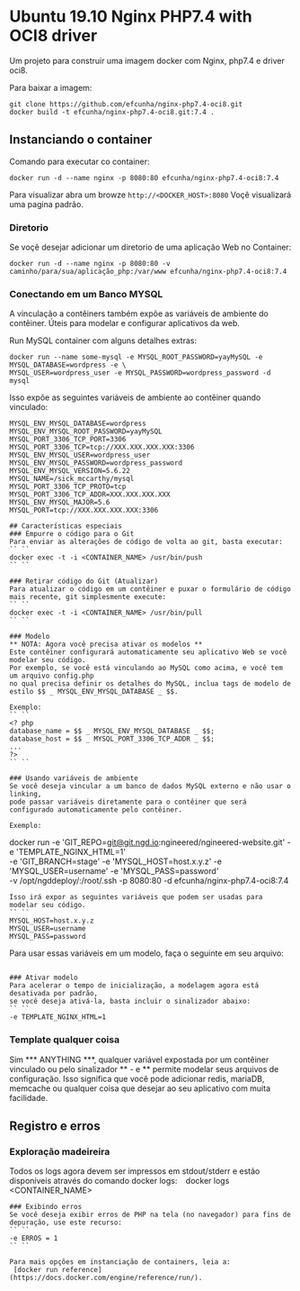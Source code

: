 # Ubuntu 19.10 Nginx PHP7.4 with OCI8 driver
Um projeto para construir uma imagem docker com Nginx, php7.4 e driver oci8.

Para baixar a imagem:
```
git clone https://github.com/efcunha/nginx-php7.4-oci8.git
docker build -t efcunha/nginx-php7.4-oci8.git:7.4 .
```

## Instanciando o container
Comando para executar co container:
```
docker run -d --name nginx -p 8080:80 efcunha/nginx-php7.4-oci8:7.4
```

Para visualizar abra um browze   ```http://<DOCKER_HOST>:8080```  Voçê visualizará uma pagina padrão.

### Diretorio

Se voçê desejar adicionar um diretorio de uma aplicação Web no Container:
```
docker run -d --name nginx -p 8080:80 -v caminho/para/sua/aplicação_php:/var/www efcunha/nginx-php7.4-oci8:7.4
```
### Conectando em um Banco MYSQL
A vinculação a contêiners também expõe as variáveis de ambiente do contêiner.
Úteis para modelar e configurar aplicativos da web.

Run MySQL container com alguns detalhes extras:
```
docker run --name some-mysql -e MYSQL_ROOT_PASSWORD=yayMySQL -e MYSQL_DATABASE=wordpress -e \
MYSQL_USER=wordpress_user -e MYSQL_PASSWORD=wordpress_password -d mysql
```

Isso expõe as seguintes variáveis de ambiente ao contêiner quando vinculado:
```
MYSQL_ENV_MYSQL_DATABASE=wordpress
MYSQL_ENV_MYSQL_ROOT_PASSWORD=yayMySQL
MYSQL_PORT_3306_TCP_PORT=3306
MYSQL_PORT_3306_TCP=tcp://XXX.XXX.XXX.XXX:3306
MYSQL_ENV_MYSQL_USER=wordpress_user
MYSQL_ENV_MYSQL_PASSWORD=wordpress_password
MYSQL_ENV_MYSQL_VERSION=5.6.22
MYSQL_NAME=/sick_mccarthy/mysql
MYSQL_PORT_3306_TCP_PROTO=tcp
MYSQL_PORT_3306_TCP_ADDR=XXX.XXX.XXX.XXX
MYSQL_ENV_MYSQL_MAJOR=5.6
MYSQL_PORT=tcp://XXX.XXX.XXX.XXX:3306

## Características especiais
### Empurre o código para o Git
Para enviar as alterações de código de volta ao git, basta executar:
`` ``
docker exec -t -i <CONTAINER_NAME> /usr/bin/push
`` ``

### Retirar código do Git (Atualizar)
Para atualizar o código em um contêiner e puxar o formulário de código mais recente, git simplesmente execute:
`` ``
docker exec -t -i <CONTAINER_NAME> /usr/bin/pull
`` ``

### Modelo
** NOTA: Agora você precisa ativar os modelos **
Este contêiner configurará automaticamente seu aplicativo Web se você modelar seu código. 
Por exemplo, se você está vinculando ao MySQL como acima, e você tem um arquivo config.php 
no qual precisa definir os detalhes do MySQL, inclua tags de modelo de estilo $$ _ MYSQL_ENV_MYSQL_DATABASE _ $$.

Exemplo:
`` ``
<? php
database_name = $$ _ MYSQL_ENV_MYSQL_DATABASE _ $$;
database_host = $$ _ MYSQL_PORT_3306_TCP_ADDR _ $$;
...
?>
`` ``

### Usando variáveis de ambiente
Se você deseja vincular a um banco de dados MySQL externo e não usar o linking, 
pode passar variáveis diretamente para o contêiner que será configurado automaticamente pelo contêiner.

Exemplo:
```
docker run -e 'GIT_REPO=git@git.ngd.io:ngineered/ngineered-website.git' -e 'TEMPLATE_NGINX_HTML=1' \
-e 'GIT_BRANCH=stage' -e 'MYSQL_HOST=host.x.y.z' -e 'MYSQL_USER=username' -e 'MYSQL_PASS=password' \
-v /opt/ngddeploy/:/root/.ssh -p 8080:80 -d efcunha/nginx-php7.4-oci8:7.4
```
Isso irá expor as seguintes variáveis que podem ser usadas para modelar seu código.
`` ``
MYSQL_HOST=host.x.y.z
MYSQL_USER=username
MYSQL_PASS=password
```
Para usar essas variáveis em um modelo, faça o seguinte em seu arquivo:
`` ``
<?php
database_host = $$_MYSQL_HOST_$$;
database_user = $$_MYSQL_USER_$$;
database_pass = $$_MYSQL_PASS_$$
...
?>
```

### Ativar modelo
Para acelerar o tempo de inicialização, a modelagem agora está desativada por padrão, 
se você deseja ativá-la, basta incluir o sinalizador abaixo:
`` ``
-e TEMPLATE_NGINX_HTML=1
```
### Template qualquer coisa
Sim *** ANYTHING ***, qualquer variável expostada por um contêiner vinculado ou pelo sinalizador ** - e ** 
permite modelar seus arquivos de configuração. Isso significa que você pode adicionar redis, mariaDB, 
memcache ou qualquer coisa que desejar ao seu aplicativo com muita facilidade.

## Registro e erros

### Exploração madeireira
Todos os logs agora devem ser impressos em stdout/stderr e estão disponíveis através do comando docker logs:
`` ``
docker logs <CONTAINER_NAME>
```
### Exibindo erros
Se você deseja exibir erros de PHP na tela (no navegador) para fins de depuração, use este recurso:
`` ``
-e ERROS = 1
`` ``

Para mais opções em instanciação de containers, leia a:
 [docker run reference](https://docs.docker.com/engine/reference/run/).


